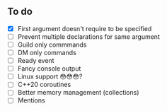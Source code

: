 ﻿## To do

- [x] First argument doesn't require to be specified
- [ ] Prevent multiple declarations for same argument
- [ ] Guild only commmands
- [ ] DM only commands
- [ ] Ready event
- [ ] Fancy console output
- [ ] Linux support 😳😳😳?
- [ ] C++20 coroutines
- [ ] Better memory management (collections)
- [ ] Mentions
